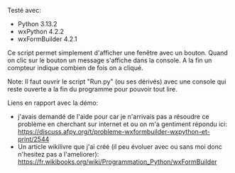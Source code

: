 Testé avec:

- Python 3.13.2 
- wxPython 4.2.2
- wxFormBuilder 4.2.1

Ce script permet simplement d'afficher une fenêtre avec un bouton. Quand on clic sur le bouton un message s'affiche dans la console. A la fin un compteur indique combien de fois on a cliqué.

Note: Il faut ouvrir le script "Run.py" (ou ses dérivés) avec une console qui reste ouverte a la fin du programme pour pouvoir tout lire.

Liens en rapport avec la démo:
- j'avais demandé de l'aide pour car je n'arrivais pas a résoudre ce problème en cherchant sur internet et ou on m'a gentiment répondu ici: https://discuss.afpy.org/t/probleme-wxformbuilder-wxpython-et-print/2544
- Un article wikilivre que j'ai créé (il peu évoluer avec ou sans moi donc n'hesitez pas a l'ameliorer): https://fr.wikibooks.org/wiki/Programmation_Python/wxFormBuilder
